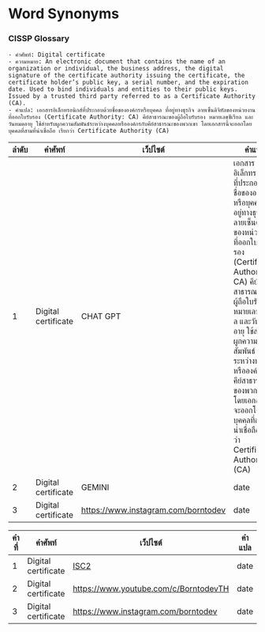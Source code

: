 # Word Synonyms
### CISSP Glossary
    - คำศัพท์: Digital certificate
    - ความหมาย: An electronic document that contains the name of an organization or individual, the business address, the digital signature of the certificate authority issuing the certificate, the certificate holder’s public key, a serial number, and the expiration date. Used to bind individuals and entities to their public keys. Issued by a trusted third party referred to as a Certificate Authority (CA).
    - คำแปล: เอกสารอิเล็กทรอนิกส์ที่ประกอบด้วยชื่อขององค์กรหรือบุคคล ที่อยู่ทางธุรกิจ ลายเซ็นดิจิทัลของหน่วยงานที่ออกใบรับรอง (Certificate Authority: CA) คีย์สาธารณะของผู้ถือใบรับรอง หมายเลขซีเรียล และวันหมดอายุ ใช้สำหรับผูกความสัมพันธ์ระหว่างบุคคลหรือองค์กรกับคีย์สาธารณะของพวกเขา โดยเอกสารนี้จะออกโดยบุคคลที่สามที่น่าเชื่อถือ เรียกว่า Certificate Authority (CA)


| ลำดับ | คำศัพท์ | เว็ปไซต์ | คำแปล |
| ---- | ---- | ---- | ---- |
| 1 | Digital certificate | CHAT GPT | เอกสารอิเล็กทรอนิกส์ที่ประกอบด้วยชื่อขององค์กรหรือบุคคล ที่อยู่ทางธุรกิจ ลายเซ็นดิจิทัลของหน่วยงานที่ออกใบรับรอง (Certificate Authority: CA) คีย์สาธารณะของผู้ถือใบรับรอง หมายเลขซีเรียล และวันหมดอายุ ใช้สำหรับผูกความสัมพันธ์ระหว่างบุคคลหรือองค์กรกับคีย์สาธารณะของพวกเขา โดยเอกสารนี้จะออกโดยบุคคลที่สามที่น่าเชื่อถือ เรียกว่า Certificate Authority (CA) |
| 2 | Digital certificate | GEMINI | date |
| 3 | Digital certificate | https://www.instagram.com/borntodev | date |





| คำที่ | คำศัพท์ | เว็ปไซต์ | คำแปล |
| ---- | ---- | ---- | ---- |
| 1 | Digital certificate | [ISC2](https://www.isc2.org/certifications/cissp/cissp-student-glossary#d) | date |
| 2 | Digital certificate | https://www.youtube.com/c/BorntodevTH | date |
| 3 | Digital certificate | https://www.instagram.com/borntodev | date |